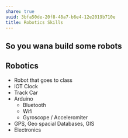 ```yaml
---
share: true
uuid: 3bfa50de-20f8-48a7-b6e4-12e2019b710e
title: Robotics Skills
---
```

## So you wana build some robots

## Robotics

*   Robot that goes to class
*   IOT Clock
*   Track Car
*   Arduino
    *   Bluetooth
    *   Wifi
    *   Gyroscope / Acceleromiter
*   GPS, Geo spacial Databases, GIS
*   Electronics